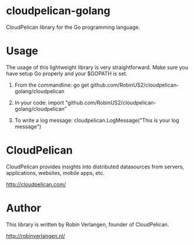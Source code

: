 cloudpelican-golang
===================

CloudPelican library for the Go programming language.

Usage
===================

The usage of this lightweight library is very straightforward. Make sure you have setup Go properly and your $GOPATH is set.

1. From the commandline: go get github.com/RobinUS2/cloudpelican-golang/cloudpelican

2. In your code: import "github.com/RobinUS2/cloudpelican-golang/cloudpelican"

3. To write a log message: cloudpelican.LogMessage("This is your log message")

CloudPelican
===================

CloudPelican provides insights into distributed datasources from servers, applications, websites, mobile apps, etc. 

http://cloudpelican.com/

Author
===================

This library is written by Robin Verlangen, founder of CloudPelican.

http://robinverlangen.nl/

